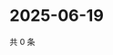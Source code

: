 # 2025-06-19

共 0 条

<!-- BEGIN ZHIHUQUESTIONS -->
<!-- 最后更新时间 Thu Jun 19 2025 11:43:02 GMT+0800 (China Standard Time) -->

<!-- END ZHIHUQUESTIONS -->
